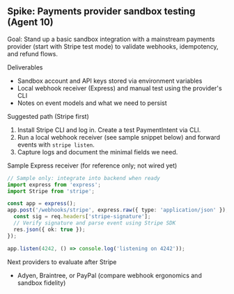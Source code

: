 ## Spike: Payments provider sandbox testing (Agent 10)

Goal: Stand up a basic sandbox integration with a mainstream payments provider (start with Stripe test mode) to validate webhooks, idempotency, and refund flows.

Deliverables
- Sandbox account and API keys stored via environment variables
- Local webhook receiver (Express) and manual test using the provider's CLI
- Notes on event models and what we need to persist

Suggested path (Stripe first)
1) Install Stripe CLI and log in. Create a test PaymentIntent via CLI.
2) Run a local webhook receiver (see sample snippet below) and forward events with `stripe listen`.
3) Capture logs and document the minimal fields we need.

Sample Express receiver (for reference only; not wired yet)
```ts
// Sample only: integrate into backend when ready
import express from 'express';
import Stripe from 'stripe';

const app = express();
app.post('/webhooks/stripe', express.raw({ type: 'application/json' }), (req, res) => {
  const sig = req.headers['stripe-signature'];
  // Verify signature and parse event using Stripe SDK
  res.json({ ok: true });
});

app.listen(4242, () => console.log('listening on 4242'));
```

Next providers to evaluate after Stripe
- Adyen, Braintree, or PayPal (compare webhook ergonomics and sandbox fidelity)

